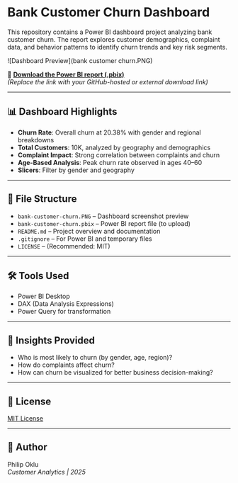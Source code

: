 # Bank Customer Churn Dashboard

This repository contains a Power BI dashboard project analyzing bank customer churn. The report explores customer demographics, complaint data, and behavior patterns to identify churn trends and key risk segments.

![Dashboard Preview](bank customer churn.PNG)

🔗 **[Download the Power BI report (.pbix)](LINK_TO_PBIX_FILE)**  
_(Replace the link with your GitHub-hosted or external download link)_

---

## 📊 Dashboard Highlights

- **Churn Rate**: Overall churn at 20.38% with gender and regional breakdowns
- **Total Customers**: 10K, analyzed by geography and demographics
- **Complaint Impact**: Strong correlation between complaints and churn
- **Age-Based Analysis**: Peak churn rate observed in ages 40–60
- **Slicers**: Filter by gender and geography

---

## 📁 File Structure

- `bank-customer-churn.PNG` – Dashboard screenshot preview
- `bank-customer-churn.pbix` – Power BI report file (to upload)
- `README.md` – Project overview and documentation
- `.gitignore` – For Power BI and temporary files
- `LICENSE` – (Recommended: MIT)

---

## 🛠 Tools Used

- Power BI Desktop
- DAX (Data Analysis Expressions)
- Power Query for transformation

---

## 📌 Insights Provided

- Who is most likely to churn (by gender, age, region)?
- How do complaints affect churn?
- How can churn be visualized for better business decision-making?

---

## 📝 License

[MIT License](LICENSE)

---

## 👤 Author

Philip Oklu  
*Customer Analytics | 2025*


